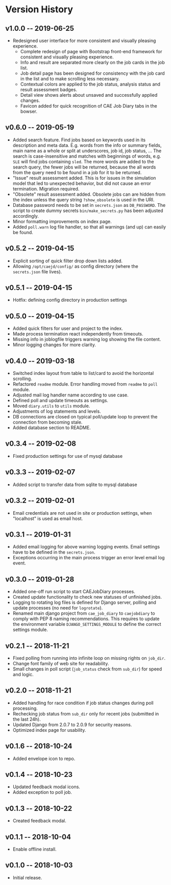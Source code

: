 Version History
===============


v1.0.0 -- 2019-06-25
--------------------

* Redesigned user interface for more consistent and visually pleasing experience.
  * Complete redesign of page with Bootstrap front-end framework for consistent and visually pleasing experience.
  * Info and result are separated more clearly on the job cards in the job list.
  * Job detail page has been designed for consistency with the job card in the list and to make scrolling less necessary. 
  * Contextual colors are applied to the job status, analysis status and result assessment badges. 
  * Detail view shows alerts about unsaved and successfully applied changes.
  * Favicon added for quick recognition of CAE Job Diary tabs in the bowser.


v0.6.0 -- 2019-05-19
--------------------

* Added search feature.
  Find jobs based on keywords used in its description and meta data. 
  E.g. words from the info or summary fields, main name as a whole or split at underscores, 
  job id, job status, ... 
  The search is case-insensitive and matches with beginnings of words, e.g. `SLE` will find jobs
  containing `sled`. 
  The more words are added to the search query, the fewer jobs will be returned, because the all 
  words from the query need to be found in a job for it to be returned.
* "Issue" result assessment added. 
  This is for issues in the simulation model that led to unexpected behavior, 
  but did not cause an error termination. Migration required.
* "Obsolete" result assessment added.
  Obsolete jobs can are hidden from the index unless the query string `?show_obsolete`
  is used in the URI.
* Database password needs to be set in `secrets.json` as `DB_PASSWORD`. 
  The script to create dummy secrets `bin/make_secrets.py` has been adjusted accordingly.
* Minor formatting improvements on index page.
* Added `poll.warn` log file handler, so that all warnings (and up) can easily be found.


v0.5.2 -- 2019-04-15
--------------------

* Explicit sorting of quick filter drop down lists added.
* Allowing `/opt/caejd/config/` as config directory (where the `secrets.json` file lives).


v0.5.1 -- 2019-04-15
--------------------

* Hotfix: defining config directory in production settings


v0.5.0 -- 2019-04-15
--------------------

* Added quick filters for user and project to the index.
* Made process termination react independently from timeouts.
* Missing info in joblogfile triggers warning log showing the file content.
* Minor logging changes for more clarity.


v0.4.0 -- 2019-03-18
--------------------

* Switched index layout from table to list/card to avoid the horizontal scrolling.
* Refactored `readme` module. Error handling moved from `readme` to `poll` module.
* Adjusted mail log handler name according to use case.
* Defined poll and update timeouts as settings.
* Moved `diary.utils` to `utils` module.
* Adjustments of log statements and levels.
* DB connections are closed on typical poll/update loop to prevent the connection from becoming stale.
* Added database section to README.


v0.3.4 -- 2019-02-08
--------------------

* Fixed production settings for use of mysql database


v0.3.3 -- 2019-02-07
--------------------

* Added script to transfer data from sqlite to mysql database


v0.3.2 -- 2019-02-01
--------------------

* Email credentials are not used in site or production settings, when "localhost" is used as email host.


v0.3.1 -- 2019-01-31
--------------------

* Added email logging for above warning logging events.
  Email settings have to be defined in the `secrets.json`.
* Exceptions occurring in the main process trigger an error level email log event.


v0.3.0 -- 2019-01-28
---------------------

* Added one-off run script to start CAEJobDiary processes.
* Created update functionality to check new statuses of unfinished jobs.
* Logging to rotating log files is defined for Django server, polling and update processes
  (no need for `logrotate`).
* Renamed main django project from `cae_job_diary` to `caejobdiary` to comply with PEP 8 naming
  recommendations. This requires to update the environment variable `DJANGO_SETTINGS_MODULE` to
  define the correct settings module.


v0.2.1 -- 2018-11-21
--------------------

* Fixed polling from running into infinite loop on missing rights on `job_dir`.
* Change font family of web site for readability.
* Small changes in poll script (`job_status` check from `sub_dir`) for speed and logic.


v0.2.0 -- 2018-11-21
--------------------

* Added handling for race condition if job status changes during poll processing.
* Rechecking job status from `sub_dir` only for recent jobs (submitted in the last 24h).
* Updated Django from 2.0.7 to 2.0.9 for security reasons.
* Optimized index page for usability.


v0.1.6 -- 2018-10-24
--------------------

* Added envelope icon to repo.


v0.1.4 -- 2018-10-23
--------------------

* Updated feedback modal icons.
* Added exception to poll job.


v0.1.3 -- 2018-10-22
--------------------

* Created feedback modal.


v0.1.1 -- 2018-10-04
--------------------

* Enable offline install.


v0.1.0 -- 2018-10-03
--------------------

* Initial release.
